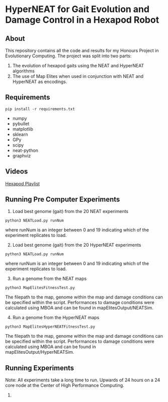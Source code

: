 # HyperNEAT for Gait Evolution and Damage Control in a Hexapod Robot

## About

This repository contains all the code and results for my Honours Project in Evolutionary Computing. The project was split into two parts:
1) The evolution of hexapod gaits using the NEAT and HyperNEAT algorithms
2) The use of Map Elites when used in conjunction with NEAT and HyperNEAT as encodings. 

## Requirements
```shell
pip install -r requirements.txt
```

* numpy
* pybullet
* matplotlib
* sklearn
* GPy
* scipy
* neat-python
* graphviz

## Videos
[Hexapod Playlist](https://youtube.com/playlist?list=PLTJmZivqOPVHI3edrhLOUiYNdeAQAcrH2)


## Running Pre Computer Experiments

1) Load best genome (gait) from the 20 NEAT experiments
```
python3 NEATLoad.py runNum
``` 

where runNum is an integer between 0 and 19 indicating which of the experiment replicates to load.

2) Load best genome (gait) from the 20 HyperNEAT experiments 
```
python3 NEATLoad.py runNum
``` 

where runNum is an integer between 0 and 19 indicating which of the experiment replicates to load.

3) Run a genome from the NEAT maps
```
python3 MapElitesFitnessTest.py
```

The filepath to the map, genome within the map and damage conditions can be specified within the script. Performances to damage conditions were calculated using MBOA and can be found in mapElitesOutput/NEATSim.

4) Run a genome from the HyperNEAT maps
```
python3 MapElitesHyperNEATFitnessTest.py
```

The filepath to the map, genome within the map and damage conditions can be specified within the script. Performances to damage conditions were calculated using MBOA and can be found in mapElitesOutput/HyperNEATSim.

## Running Experiments

Note: All experiments take a long time to run. Upwards of 24 hours on a 24 core node at the Center of High Performance Computing. 

1) 